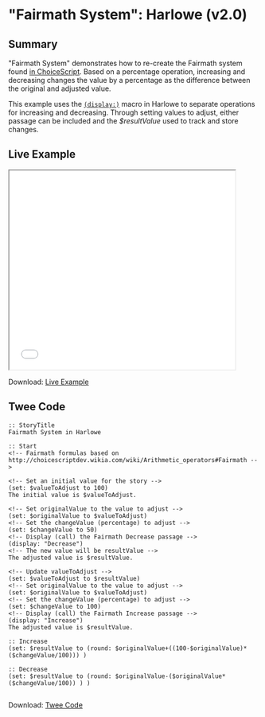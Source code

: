 # "Fairmath System": Harlowe (v2.0)

## Summary

"Fairmath System" demonstrates how to re-create the Fairmath system found [in ChoiceScript](http://choicescriptdev.wikia.com/wiki/Arithmetic_operators#Fairmath). Based on a percentage operation, increasing and decreasing changes the value by a percentage as the difference between the original and adjusted value.

This example uses the [`(display:)`](https://twine2.neocities.org/#macro_display) macro in Harlowe to separate operations for increasing and decreasing. Through setting values to adjust, either passage can be included and the *$resultValue* used to track and store changes.

## Live Example

<section>
<iframe src="harlowe_fairmath_example.html" height=400 width=90%></iframe>

Download: <a href="harlowe_fairmath_example.html" target="_blank">Live Example</a>
</section>

## Twee Code

```
:: StoryTitle
Fairmath System in Harlowe

:: Start
<!-- Fairmath formulas based on http://choicescriptdev.wikia.com/wiki/Arithmetic_operators#Fairmath -->

<!-- Set an initial value for the story -->
(set: $valueToAdjust to 100)
The initial value is $valueToAdjust.

<!-- Set originalValue to the value to adjust -->
(set: $originalValue to $valueToAdjust)
<!-- Set the changeValue (percentage) to adjust -->
(set: $changeValue to 50)
<!-- Display (call) the Fairmath Decrease passage -->
(display: "Decrease")
<!-- The new value will be resultValue -->
The adjusted value is $resultValue.

<!-- Update valueToAdjust -->
(set: $valueToAdjust to $resultValue)
<!-- Set originalValue to the value to adjust -->
(set: $originalValue to $valueToAdjust)
<!-- Set the changeValue (percentage) to adjust -->
(set: $changeValue to 100)
<!-- Display (call) the Fairmath Increase passage -->
(display: "Increase")
The adjusted value is $resultValue.

:: Increase
(set: $resultValue to (round: $originalValue+((100-$originalValue)*($changeValue/100))) )

:: Decrease
(set: $resultValue to (round: $originalValue-($originalValue*($changeValue/100)) ) )


```

Download: <a href="harlowe_fairmath_twee.txt" target="_blank">Twee Code</a>

